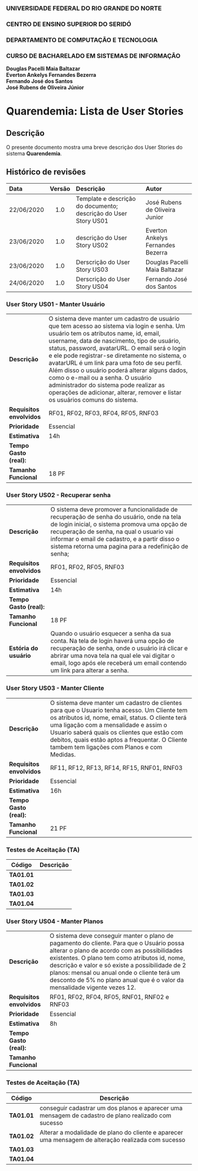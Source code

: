 ### UNIVERSIDADE FEDERAL DO RIO GRANDE DO NORTE

### CENTRO DE ENSINO SUPERIOR DO SERIDÓ

### DEPARTAMENTO DE COMPUTAÇÃO E TECNOLOGIA

### CURSO DE BACHARELADO EM SISTEMAS DE INFORMAÇÃO

**Douglas Pacelli Maia Baltazar**  
**Everton Ankelys Fernandes Bezerra**  
**Fernando José dos Santos**  
**José Rubens de Oliveira Júnior**

# Quarendemia: Lista de User Stories

## Descrição

O presente documento mostra uma breve descrição dos User Stories do sistema **Quarendemia**.

## Histórico de revisões

| Data       | Versão | Descrição                                                       | Autor                             |
| :--------- | :----: | :-------------------------------------------------------------- | :-------------------------------- |
| 22/06/2020 |  1.0   | Template e descrição do documento; descrição do User Story US01 | José Rubens de Oliveira Junior    |
| 23/06/2020 |  1.0   | descrição do User Story US02                                    | Everton Ankelys Fernandes Bezerra |
| 23/06/2020 |  1.0   | Derscrição do User Story US03                                   | Douglas Pacelli Maia Baltazar     |
| 24/06/2020 |  1.0   | Derscrição do User Story US04                                   | Fernando José dos Santos          |

### **User Story US01 - Manter Usuário**

|                           |                                                                                                                                                                                                                                                                                                                                                                                                                                                                                                                                                             |
| ------------------------- | ----------------------------------------------------------------------------------------------------------------------------------------------------------------------------------------------------------------------------------------------------------------------------------------------------------------------------------------------------------------------------------------------------------------------------------------------------------------------------------------------------------------------------------------------------------- |
| **Descrição**             | O sistema deve manter um cadastro de usuário que tem acesso ao sistema via login e senha. Um usuário tem os atributos name, id, email, username, data de nascimento, tipo de usuário, status, password, avatarURL. O email será o login e ele pode registrar-se diretamente no sistema, o avatarURL é um link para uma foto de seu perfil. Além disso o usuário poderá alterar alguns dados, como o e-mail ou a senha. O usuário administrador do sistema pode realizar as operações de adicionar, alterar, remover e listar os usuários comuns do sistema. |
| **Requisitos envolvidos** | RF01, RF02, RF03, RF04, RF05, RNF03                                                                                                                                                                                                                                                                                                                                                                                                                                                                                                                         |
| **Prioridade**            | Essencial                                                                                                                                                                                                                                                                                                                                                                                                                                                                                                                                                   |
| **Estimativa**            | 14h                                                                                                                                                                                                                                                                                                                                                                                                                                                                                                                                                         |
| **Tempo Gasto (real):**   |                                                                                                                                                                                                                                                                                                                                                                                                                                                                                                                                                             |
| **Tamanho Funcional**     | 18 PF                                                                                                                                                                                                                                                                                                                                                                                                                                                                                                                                                       |

### **User Story US02 - Recuperar senha**

|                           |                                                                                                                                                                                                                                                                                                 |
| ------------------------- | ----------------------------------------------------------------------------------------------------------------------------------------------------------------------------------------------------------------------------------------------------------------------------------------------- |
| **Descrição**             | O sistema deve promover a funcionalidade de recuperação de senha do usuário, onde na tela de login inicial, o sistema promova uma opção de recuperação de senha, na qual o usuario vai informar o email de cadastro, e a partir disso o sistema retorna uma pagina para a redefinição de senha; |
| **Requisitos envolvidos** | RF01, RF02, RF05, RNF03                                                                                                                                                                                                                                                                         |
| **Prioridade**            | Essencial                                                                                                                                                                                                                                                                                       |
| **Estimativa**            | 14h                                                                                                                                                                                                                                                                                             |
| **Tempo Gasto (real):**   |                                                                                                                                                                                                                                                                                                 |
| **Tamanho Funcional**     | 18 PF
| **Estória do usuário**     | Quando o usuário esquecer a senha da sua conta. Na tela de login haverá uma opção de recuperação de senha, onde o usuário irá clicar e abrirar uma nova tela na qual ele vai digitar o email, logo após ele receberá um email contendo um link para alterar a senha.


### **User Story US03 - Manter Cliente**

|                           |                                                                                                                                                                                                                                                                                                                                            |
| ------------------------- | ------------------------------------------------------------------------------------------------------------------------------------------------------------------------------------------------------------------------------------------------------------------------------------------------------------------------------------------ |
| **Descrição**             | O sistema deve manter um cadastro de clientes para que o Usuario tenha acesso. Um Cliente tem os atributos id, nome, email, status. O cliente terá uma ligação com a mensalidade e assim o Usuario saberá quais os clientes que estão com debitos, quais estão aptos a frequentar. O Cliente tambem tem ligações com Planos e com Medidas. |
| **Requisitos envolvidos** | RF11, RF12, RF13, RF14, RF15, RNF01, RNF03                                                                                                                                                                                                                                                                                                 |
| **Prioridade**            | Essencial                                                                                                                                                                                                                                                                                                                                  |
| **Estimativa**            | 16h                                                                                                                                                                                                                                                                                                                                        |
| **Tempo Gasto (real):**   |                                                                                                                                                                                                                                                                                                                                            |
| **Tamanho Funcional**     | 21 PF                                                                                                                                                                                                                                                                                                                                      |

### **Testes de Aceitação (TA)**

| Código      | Descrição |
| ----------- | --------- |
| **TA01.01** |           |
| **TA01.02** |           |
| **TA01.03** |           |
| **TA01.04** |           |

### **User Story US04 - Manter Planos**

|                           |                                                                                                                                                                                                                                                                                                                                                                           |
| ------------------------- | ------------------------------------------------------------------------------------------------------------------------------------------------------------------------------------------------------------------------------------------------------------------------------------------------------------------------------------------------------------------------- |
| **Descrição**             | O sistema deve conseguir manter o plano de pagamento do cliente. Para que o Usuário possa alterar o plano de acordo com as possibilidades existentes. O plano tem como atributos id, nome, descrição e valor e só existe a possibilidade de 2 planos: mensal ou anual onde o cliente terá um desconto de 5% no plano anual que é o valor da mensalidade vigente vezes 12. |
| **Requisitos envolvidos** | RF01, RF02, RF04, RF05, RNF01, RNF02 e RNF03                                                                                                                                                                                                                                                                                                                              |
| **Prioridade**            | Essencial                                                                                                                                                                                                                                                                                                                                                                 |
| **Estimativa**            | 8h                                                                                                                                                                                                                                                                                                                                                                        |
| **Tempo Gasto (real):**   |                                                                                                                                                                                                                                                                                                                                                                           |
| **Tamanho Funcional**     |                                                                                                                                                                                                                                                                                                                                                                           |

### **Testes de Aceitação (TA)**

| Código      | Descrição                                                                                            |
| ----------- | ---------------------------------------------------------------------------------------------------- |
| **TA01.01** | conseguir cadastrar um dos planos e aparecer uma mensagem de cadastro de plano realizado com sucesso |
| **TA01.02** | Alterar a modalidade de plano do cliente e aparecer uma mensagem de alteração realizada com sucesso  |
| **TA01.03** |                                                                                                      |
| **TA01.04** |                                                                                                      |
